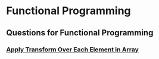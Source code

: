 # Functional Programming

## Questions for Functional Programming

### [Apply Transform Over Each Element in Array]()

